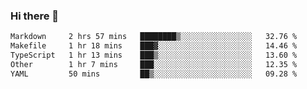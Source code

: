 ### Hi there 👋

<!--
**WShiBin/WShiBin** is a ✨ _special_ ✨ repository because its `README.md` (this file) appears on your GitHub profile.

Here are some ideas to get you started:

- 🔭 I’m currently working on ...
- 🌱 I’m currently learning ...
- 👯 I’m looking to collaborate on ...
- 🤔 I’m looking for help with ...
- 💬 Ask me about ...
- 📫 How to reach me: ...
- 😄 Pronouns: ...
- ⚡ Fun fact: ...
-->

<!--START_SECTION:waka-->

```txt
Markdown     2 hrs 57 mins   ████████▒░░░░░░░░░░░░░░░░   32.76 %
Makefile     1 hr 18 mins    ███▓░░░░░░░░░░░░░░░░░░░░░   14.46 %
TypeScript   1 hr 13 mins    ███▒░░░░░░░░░░░░░░░░░░░░░   13.60 %
Other        1 hr 7 mins     ███░░░░░░░░░░░░░░░░░░░░░░   12.35 %
YAML         50 mins         ██▒░░░░░░░░░░░░░░░░░░░░░░   09.28 %
```

<!--END_SECTION:waka-->
